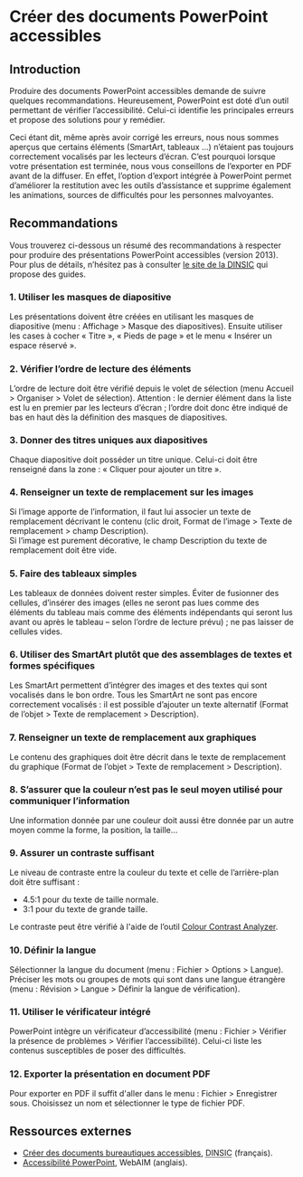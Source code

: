 # Créer des documents PowerPoint accessibles
<script>$(document).ready(function () {
    setBreadcrumb([{"label":"PowerPoint accessible"}]);
});</script>

<style>h3 {font-size: 1rem;}</style>

## Introduction
Produire des documents PowerPoint accessibles demande de suivre quelques recommandations. Heureusement, PowerPoint est doté d’un outil permettant de vérifier l’accessibilité.
Celui-ci identifie les principales erreurs et propose des solutions pour y remédier.

Ceci étant dit, même après avoir corrigé les erreurs, nous nous sommes aperçus que certains éléments (SmartArt, tableaux ...) n’étaient pas toujours correctement vocalisés par les lecteurs d’écran.
C’est pourquoi lorsque votre présentation est terminée, nous vous conseillons de l’exporter en PDF avant de la diffuser. 
En effet, l’option d’export intégrée à PowerPoint permet d’améliorer la restitution avec les outils d’assistance et supprime également les animations, sources de difficultés pour les personnes malvoyantes.

## Recommandations

Vous trouverez ci-dessous un résumé des recommandations à respecter pour produire des présentations PowerPoint accessibles (version 2013). 
Pour plus de détails, n’hésitez pas à consulter <a href="https://disic.github.io/guides-documents_bureautiques_accessibles/html/">le site de la <abbr title="direction interministérielle du numérique et du système d’information et de communication">DINSIC</abbr></a> qui propose des guides.

### 1. Utiliser les masques de diapositive
Les présentations doivent être créées en utilisant les masques de diapositive (menu&nbsp;: Affichage > Masque des diapositives). Ensuite utiliser les cases à cocher « Titre », « Pieds de page » et le menu « Insérer un espace réservé ».

### 2. Vérifier l’ordre de lecture des éléments
L’ordre de lecture doit être vérifié depuis le volet de sélection (menu Accueil > Organiser > Volet de sélection). Attention&nbsp;: le dernier élément dans la liste est lu en premier par les lecteurs d’écran&nbsp;; l’ordre doit donc être indiqué de bas en haut dès la définition des masques de diapositives.

### 3. Donner des titres uniques aux diapositives
Chaque diapositive doit posséder un titre unique. Celui-ci doit être renseigné dans la zone&nbsp;: «&nbsp;Cliquer pour ajouter un titre&nbsp;».

### 4. Renseigner un texte de remplacement sur les images
Si l’image apporte de l’information, il faut lui associer un texte de remplacement décrivant le contenu (clic droit, Format de l’image > Texte de remplacement > champ Description).   
Si l’image est purement décorative, le champ Description du texte de remplacement doit être vide.

### 5. Faire des tableaux simples
Les tableaux de données doivent rester simples. Éviter de fusionner des cellules, d’insérer des images (elles ne seront pas lues comme des éléments du tableau mais comme des éléments indépendants qui seront lus avant ou après le tableau – selon l’ordre de lecture prévu)&nbsp;; ne pas laisser de cellules vides. 

### 6. Utiliser des SmartArt plutôt que des assemblages de textes et formes spécifiques
Les SmartArt permettent d’intégrer des images et des textes qui sont vocalisés dans le bon ordre. Tous les SmartArt ne sont pas encore correctement vocalisés&nbsp;: il est possible d’ajouter un texte alternatif (Format de l’objet > Texte de remplacement > Description). 

### 7. Renseigner un texte de remplacement aux graphiques
Le contenu des graphiques doit être décrit dans le texte de remplacement du graphique (Format de l’objet > Texte de remplacement > Description).

### 8. S’assurer que la couleur n’est pas le seul moyen utilisé pour communiquer l’information
Une information donnée par une couleur doit aussi être donnée par un autre moyen comme la forme, la position, la taille…

### 9. Assurer un contraste suffisant
Le niveau de contraste entre la couleur du texte et celle de l’arrière-plan doit être suffisant&nbsp;:
- 4.5:1 pour du texte de taille normale.
- 3:1 pour du texte de grande taille.

Le contraste peut être vérifié à l'aide de l’outil [Colour Contrast Analyzer](https://www.paciellogroup.com/resources/contrastanalyser/).

### 10. Définir la langue
Sélectionner la langue du document (menu&nbsp;: Fichier > Options > Langue).  
Préciser les mots ou groupes de mots qui sont dans une langue étrangère (menu&nbsp;: Révision > Langue > Définir la langue de vérification).

### 11. Utiliser le vérificateur intégré
PowerPoint intègre un vérificateur d’accessibilité (menu&nbsp;: Fichier > Vérifier la présence de problèmes > Vérifier l’accessibilité). Celui-ci liste les contenus susceptibles de poser des difficultés. 

### 12. Exporter la présentation en document PDF
Pour exporter en PDF il suffit d'aller dans le menu&nbsp;: Fichier > Enregistrer sous. Choisissez un nom et sélectionner le type de fichier PDF.

## Ressources externes

- [Créer des documents bureautiques accessibles](https://disic.github.io/guides-documents_bureautiques_accessibles/html/), <abbr title="direction interministérielle du numérique et du système d’information et de communication">DINSIC</abbr> (français).
- [Accessibilité PowerPoint](http://webaim.org/techniques/PowerPoint/), WebAIM (anglais).

&nbsp;
<!--  This file is part of a11y-guidelines | Our vision of mobile & web accessibility guidelines and best practices, with valid/invalid examples.
 Copyright (C) 2016  Orange SA
 See the Creative Commons Legal Code Attribution-ShareAlike 3.0 Unported License for more details (LICENSE file). -->